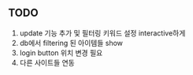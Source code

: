## TODO

1. update 기능 추가 및 필터링 키워드 설정 interactive하게
2. db에서 filtering 된 아이템들 show
3. login button 위치 변경 필요
4. 다른 사이트들 연동
